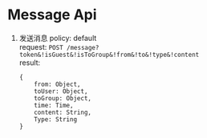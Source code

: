 # Message Api

1. 发送消息
policy: default  
request: `POST /message?token&!isGuest&!isToGroup&!from&!to&!type&!content`  
result:  

    ```
    {
        from: Object,
        toUser: Object,
        toGroup: Object,
        time: Time,
        content: String,
        Type: String
    }
    ```